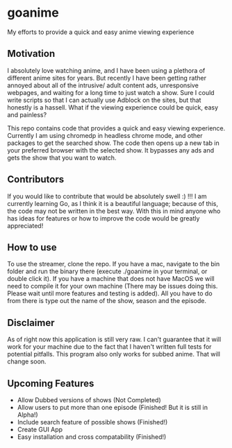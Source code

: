 # goanime
My efforts to provide a quick and easy anime viewing experience 

## Motivation
I absolutely love watching anime, and I have been using a plethora of different anime sites for years. But recently 
I have been getting rather annoyed about all of the intrusive/ adult content ads, unresponsive webpages, and waiting 
for a long time to just watch a show. Sure I could write scripts so that I can actually use 
Adblock on the sites, but that honestly is a hassell. What if the viewing experience could be quick, easy and painless?

This repo contains code that provides a quick and easy viewing experience. 
Currently I am using chromedp in headless chrome mode, and other packages to get the searched show. 
The code then opens up a new tab in your preferred browser with the selected show. It bypasses any ads 
and gets the show that you want to watch. 


## Contributors 
If you would like to contribute that would be absolutely swell :) !!! I am currently learning Go, as 
I think it is a beautiful language; because of this, the code may not be written in the best way. With this in mind
anyone who has ideas for features or how to improve the code would be greatly appreciated!

## How to use 
To use the streamer, clone the repo. If you have a mac, navigate to the bin folder and run 
the binary there (execute ./goanime in your terminal, or double click it). If you have a machine that does not have MacOS we will need to compile it for your own machine (There may be issues doing this. Please wait until more features and testing is added). All you have to do from there is type out the name of the show, season and the episode. 

## Disclaimer 

As of right now this application is still very raw. I can't guarantee that it will work for your machine due to the fact that I haven't written full tests for potential pitfalls. This program also only works for subbed anime. That will change soon.

## Upcoming Features
- Allow Dubbed versions of shows (Not Completed)
- Allow users to put more than one episode (Finished! But it is still in Alpha!)
- Include search feature of possible shows (Finished!)
- Create GUI App
- Easy installation and cross compatability (Finished!)

